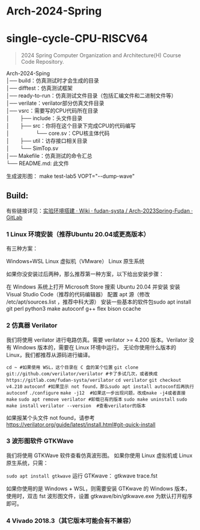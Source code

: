 # Arch-2024-Spring 

# single-cycle-CPU-RISCV64

> 2024 Spring Computer Organization and Architecture(H) Course Code Repository.

Arch-2024-Sping  
│── build：仿真测试时才会生成的目录  
│── difftest：仿真测试框架  
│── ready-to-run：仿真测试文件目录（包括汇编文件和二进制文件等）  
│── verilate：verilator部分仿真文件目录  
│── vsrc：需要写的CPU代码所在目录  
│　　├── include：头文件目录  
│　　├── src：你将在这个目录下完成CPU的代码编写  
│　　　　　└── core.sv：CPU核主体代码  
│　　├── util：访存接口相关目录  
│　　└── SimTop.sv  
│── Makefile：仿真测试的命令汇总  
└── README.md: 此文件  

生成波形图：
make test-lab5 VOPT="--dump-wave"

## Build:

有些链接详见：[实验环境搭建 · Wiki · fudan-systa / Arch-2023Spring-Fudan · GitLab](https://gitlab.com/fudan-systa/arch-2023spring-fudan/-/wikis/实验准备/实验环境搭建)

### 1 Linux 环境安装（推荐Ubuntu 20.04或更高版本）

有三种方案：

Windows+WSL
Linux 虚拟机（VMware）
Linux 原生系统

如果你没安装过后两种，那么推荐第一种方案，以下给出安装步骤：

在 Windows 系统上打开 Microsoft Store
搜索 Ubuntu 20.04 并安装
安装 Visual Studio Code（推荐的代码编辑器）
配置 apt 源（修改 /etc/apt/sources.list ，推荐中科大源）
安装一些基本的软件包sudo apt install git perl python3 make autoconf g++ flex bison ccache

### 2 仿真器 Verilator

我们将使用 verilator 进行电路仿真。需要 verilator >= 4.200 版本。Verilator 没有 Windows 版本的，需要在 Linux 环境中运行。
无论你使用什么版本的 Linux，我们都推荐从源码进行编译。

`cd ~ #如果使用 WSL，这个目录在 C 盘的某个位置`
`git clone git://github.com/verilator/verilator #卡了多试几次，或者换成https://gitlab.com/fudan-systa/verilator`
`cd verilator`
`git checkout v4.210`
`autoconf #如果显示 not found，那么sudo apt install autoconf后再执行 autoconf`
`./configure`
`make -j12  #如果这一步出现问题，改成make -j4或者直接make`
`sudo apt remove verilator #卸载已有的版本`
`sudo make uninstall`
`sudo make install`
`verilator --version  #查看verilator的版本`


如果报某个头文件 not found，请参考 https://verilator.org/guide/latest/install.html#git-quick-install

### 3 波形图软件 GTKWave

我们将使用 GTKWave 软件查看仿真波形图。
如果你使用 Linux 虚拟机或 Linux 原生系统，只需：

`sudo apt install gtkwave`
运行 GTKwave： gtkwave trace.fst

如果你使用的是 Windows + WSL，则需要安装 GTKwave 的 Windows 版本，使用时，双击 fst 波形图文件，设置 gtkwave/bin/gtkwave.exe 为默认打开程序即可。

### 4   Vivado 2018.3（其它版本可能会有不兼容）
